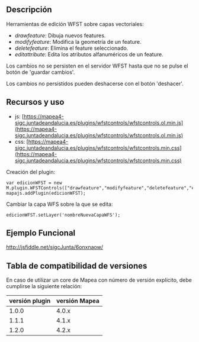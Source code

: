 ## Descripción

Herramientas de edición WFST sobre capas vectoriales:
- *drawfeature*: Dibuja nuevos features.
- *modifyfeature*: Modifica la geometría de un feature.
- *deletefeature*: Elimina el feature seleccionado.
- *editattribute*: Edita los atributos alfanuméricos de un feature.

Los cambios no se persisten en el servidor WFST hasta que no se pulse el botón de 'guardar cambios'.

Los cambios no persistidos pueden deshacerse con el botón 'deshacer'.

## Recursos y uso

- js: [https://mapea4-sigc.juntadeandalucia.es/plugins/wfstcontrols/wfstcontrols.ol.min.js](https://mapea4-sigc.juntadeandalucia.es/plugins/wfstcontrols/wfstcontrols.ol.min.js)
- css: [https://mapea4-sigc.juntadeandalucia.es/plugins/wfstcontrols/wfstcontrols.min.css](https://mapea4-sigc.juntadeandalucia.es/plugins/wfstcontrols/wfstcontrols.min.css)

Creación del plugin:
```
var edicionWFST = new M.plugin.WFSTControls(["drawfeature","modifyfeature","deletefeature","editattribute"],'nombreCapaWFS';
mapajs.addPlugin(edicionWFST);
```
Cambiar la capa WFS sobre la que se edita:
```
edicionWFST.setLayer('nombreNuevaCapaWFS');
```
## Ejemplo Funcional

http://jsfiddle.net/sigcJunta/6onxnaow/

## Tabla de compatibilidad de versiones   
En caso de utilizar un core de Mapea con número de versión explícito, debe cumplirse la siguiente relación:  

versión plugin | versión Mapea | 
--- | --- |
1.0.0 | 4.0.x 
1.1.1 | 4.1.x 
1.2.0 | 4.2.x 
